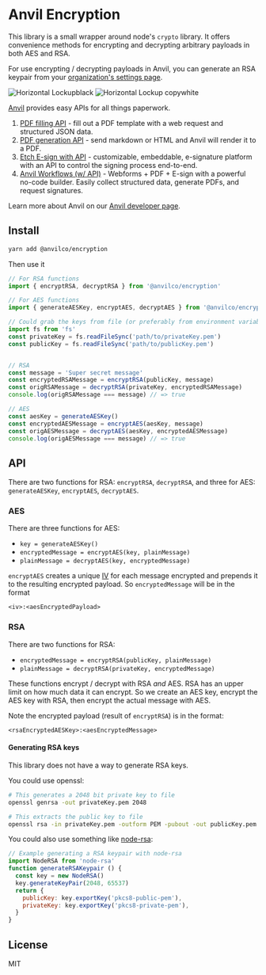 # Anvil Encryption

This library is a small wrapper around node's `crypto` library. It offers convenience methods for encrypting and decrypting arbitrary payloads in both AES and RSA. 

For use encrypting / decrypting payloads in Anvil, you can generate an RSA keypair from your [organization's settings page](https://www.useanvil.com/docs/api/getting-started#encryption).

![Horizontal Lockupblack](https://user-images.githubusercontent.com/293079/169453889-ae211c6c-7634-4ccd-8ca9-8970c2621b6f.png#gh-light-mode-only)
![Horizontal Lockup copywhite](https://user-images.githubusercontent.com/293079/169453892-895f637b-4633-4a14-b997-960c9e17579b.png#gh-dark-mode-only)

[Anvil](www.useanvil.com/developers) provides easy APIs for all things paperwork.
1. [PDF filling API](https://www.useanvil.com/products/pdf-filling-api/) - fill out a PDF template with a web request and structured JSON data.
2. [PDF generation API](https://www.useanvil.com/products/pdf-generation-api/) - send markdown or HTML and Anvil will render it to a PDF.
3. [Etch E-sign with API](https://www.useanvil.com/products/etch/) - customizable, embeddable, e-signature platform with an API to control the signing process end-to-end.
4. [Anvil Workflows (w/ API)](https://www.useanvil.com/products/workflows/) - Webforms + PDF + E-sign with a powerful no-code builder. Easily collect structured data, generate PDFs, and request signatures.

Learn more about Anvil on our [Anvil developer page](www.useanvil.com/developers).

## Install

```sh
yarn add @anvilco/encryption
```

Then use it

```js
// For RSA functions
import { encryptRSA, decryptRSA } from '@anvilco/encryption'

// For AES functions
import { generateAESKey, encryptAES, decryptAES } from '@anvilco/encryption'

// Could grab the keys from file (or preferably from environment variables)
import fs from 'fs'
const privateKey = fs.readFileSync('path/to/privateKey.pem')
const publicKey = fs.readFileSync('path/to/publicKey.pem')


// RSA
const message = 'Super secret message'
const encryptedRSAMessage = encryptRSA(publicKey, message)
const origRSAMessage = decryptRSA(privateKey, encryptedRSAMessage)
console.log(origRSAMessage === message) // => true

// AES
const aesKey = generateAESKey()
const encryptedAESMessage = encryptAES(aesKey, message)
const origAESMessage = decryptAES(aesKey, encryptedAESMessage)
console.log(origAESMessage === message) // => true
```

## API

There are two functions for RSA: `encryptRSA`, `decryptRSA`, and three for AES: `generateAESKey`, `encryptAES`, `decryptAES`.

### AES

There are three functions for AES:

* `key = generateAESKey()`
* `encryptedMessage = encryptAES(key, plainMessage)`
* `plainMessage = decryptAES(key, encryptedMessage)`

`encryptAES` creates a unique [IV](https://en.wikipedia.org/wiki/Initialization_vector) for each message encrypted and prepends it to the resulting encrypted payload. So `encryptedMessage` will be in the format

```
<iv>:<aesEncryptedPayload>
```

### RSA

There are two functions for RSA:

* `encryptedMessage = encryptRSA(publicKey, plainMessage)`
* `plainMessage = decryptRSA(privateKey, encryptedMessage)`

These functions encrypt / decrypt with RSA _and_ AES. RSA has an upper limit on how much data it can encrypt. So we create an AES key, encrypt the AES key with RSA, then encrypt the actual message with AES.

Note the encrypted payload (result of `encryptRSA`) is in the format:

```
<rsaEncryptedAESKey>:<aesEncryptedMessage>
```

#### Generating RSA keys

This library does not have a way to generate RSA keys.

You could use openssl:
```sh
# This generates a 2048 bit private key to file
openssl genrsa -out privateKey.pem 2048

# This extracts the public key to file
openssl rsa -in privateKey.pem -outform PEM -pubout -out publicKey.pem
```


You could also use something like [node-rsa](https://github.com/rzcoder/node-rsa):

```js
// Example generating a RSA keypair with node-rsa
import NodeRSA from 'node-rsa'
function generateRSAKeypair () {
  const key = new NodeRSA()
  key.generateKeyPair(2048, 65537)
  return {
    publicKey: key.exportKey('pkcs8-public-pem'),
    privateKey: key.exportKey('pkcs8-private-pem'),
  }
}
```

## License

MIT
